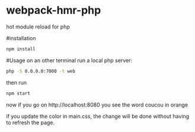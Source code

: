 # webpack-hmr-php
hot module reload for php

#installation
``` bash
npm install
```

#Usage
on an other terminal run a local php server:
``` bash
php -S 0.0.0.0:7000 -t web
```

then run 
``` bash
npm start
```

now if you go on http://localhost:8080 you see the word coucou in orange

if you update the color in main.css, the change will be done without having to refresh the page.
